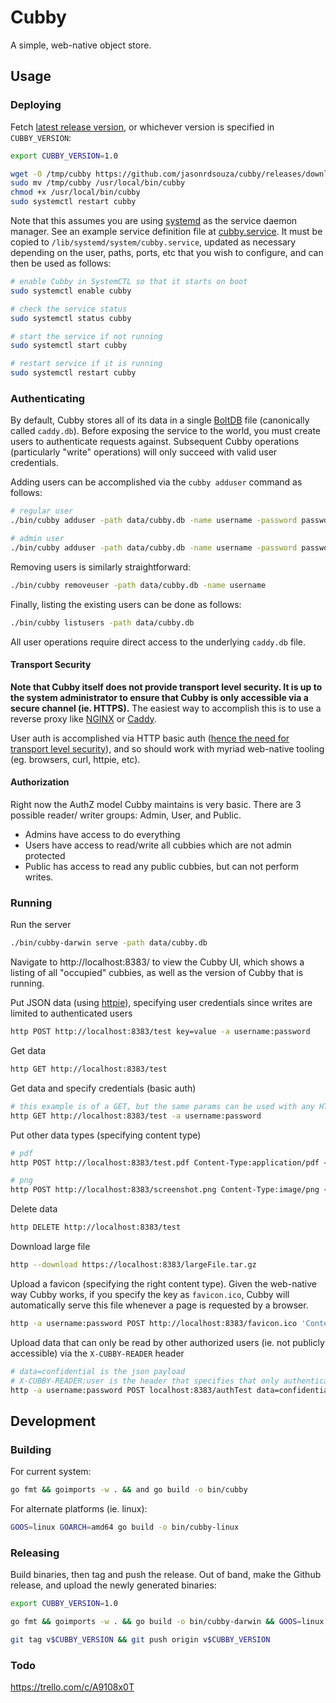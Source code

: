 # Cubby
A simple, web-native object store.

## Usage

### Deploying
Fetch [latest release version](https://github.com/jasonrdsouza/cubby/releases), or whichever version is specified in `CUBBY_VERSION`:

```bash
export CUBBY_VERSION=1.0

wget -O /tmp/cubby https://github.com/jasonrdsouza/cubby/releases/download/v$CUBBY_VERSION/cubby-linux
sudo mv /tmp/cubby /usr/local/bin/cubby
chmod +x /usr/local/bin/cubby
sudo systemctl restart cubby
```

Note that this assumes you are using [systemd](https://en.wikipedia.org/wiki/Systemd) as the service daemon manager. See an example service definition file at [cubby.service](cubby.service). It must be copied to `/lib/systemd/system/cubby.service`, updated as necessary depending on the user, paths, ports, etc that you wish to configure, and can then be used as follows:

```bash
# enable Cubby in SystemCTL so that it starts on boot
sudo systemctl enable cubby

# check the service status
sudo systemctl status cubby

# start the service if not running
sudo systemctl start cubby

# restart service if it is running
sudo systemctl restart cubby
```

### Authenticating
By default, Cubby stores all of its data in a single [BoltDB](https://github.com/boltdb/bolt) file (canonically called `caddy.db`). Before exposing the service to the world, you must create users to authenticate requests against. Subsequent Cubby operations (particularly "write" operations) will only succeed with valid user credentials.

Adding users can be accomplished via the `cubby adduser` command as follows:

```bash
# regular user
./bin/cubby adduser -path data/cubby.db -name username -password password

# admin user
./bin/cubby adduser -path data/cubby.db -name username -password password -admin
```

Removing users is similarly straightforward:

```bash
./bin/cubby removeuser -path data/cubby.db -name username
```

Finally, listing the existing users can be done as follows:

```bash
./bin/cubby listusers -path data/cubby.db
```

All user operations require direct access to the underlying `caddy.db` file.

#### Transport Security
**Note that Cubby itself does not provide transport level security. It is up to the system administrator to ensure that Cubby is only accessible via a secure channel (ie. HTTPS).** The easiest way to accomplish this is to use a reverse proxy like [NGINX](https://www.nginx.com/) or [Caddy](https://caddyserver.com/).

User auth is accomplished via HTTP basic auth ([hence the need for transport level security](https://developer.mozilla.org/en-US/docs/Web/HTTP/Authentication#security_of_basic_authentication)), and so should work with myriad web-native tooling (eg. browsers, curl, httpie, etc).

#### Authorization
Right now the AuthZ model Cubby maintains is very basic. There are 3 possible reader/ writer groups: Admin, User, and Public.

- Admins have access to do everything
- Users have access to read/write all cubbies which are not admin protected
- Public has access to read any public cubbies, but can not perform writes.


### Running
Run the server
```bash
./bin/cubby-darwin serve -path data/cubby.db
```

Navigate to http://localhost:8383/ to view the Cubby UI, which shows a listing of all "occupied" cubbies, as well as the version of Cubby that is running.

Put JSON data (using [httpie](https://httpie.io/)), specifying user credentials since writes are limited to authenticated users
```bash
http POST http://localhost:8383/test key=value -a username:password
```

Get data
```bash
http GET http://localhost:8383/test
```

Get data and specify credentials (basic auth)
```bash
# this example is of a GET, but the same params can be used with any HTTP verb
http GET http://localhost:8383/test -a username:password
```

Put other data types (specifying content type)
```bash
# pdf
http POST http://localhost:8383/test.pdf Content-Type:application/pdf < ~/Downloads/test.pdf

# png
http POST http://localhost:8383/screenshot.png Content-Type:image/png < screenshot.png
```

Delete data
```bash
http DELETE http://localhost:8383/test
```

Download large file
```bash
http --download https://localhost:8383/largeFile.tar.gz
```

Upload a favicon (specifying the right content type). Given the web-native way Cubby works, if you specify the key as `favicon.ico`, Cubby will automatically serve this file whenever a page is requested by a browser.
```bash
http -a username:password POST http://localhost:8383/favicon.ico 'Content-Type:image/x-icon' < ~/Downloads/cubby.ico
```

Upload data that can only be read by other authorized users (ie. not publicly accessible) via the `X-CUBBY-READER` header
```bash
# data=confidential is the json payload
# X-CUBBY-READER:user is the header that specifies that only authenticated users can read this data
http -a username:password POST localhost:8383/authTest data=confidential X-CUBBY-READER:user
```


## Development

### Building
For current system:
```bash
go fmt && goimports -w . && and go build -o bin/cubby
```

For alternate platforms (ie. linux):
```bash
GOOS=linux GOARCH=amd64 go build -o bin/cubby-linux
```

### Releasing
Build binaries, then tag and push the release. Out of band, make the Github release, and upload the newly generated binaries:
```bash
export CUBBY_VERSION=1.0

go fmt && goimports -w . && go build -o bin/cubby-darwin && GOOS=linux GOARCH=amd64 go build -o bin/cubby-linux

git tag v$CUBBY_VERSION && git push origin v$CUBBY_VERSION
```


### Todo
https://trello.com/c/A9108x0T

